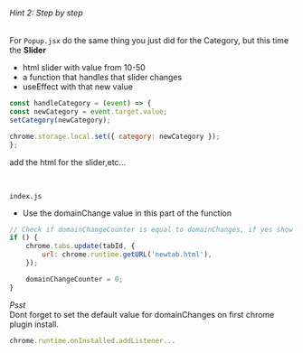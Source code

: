 ###### Hint 2: Step by step




For `Popup.jsx` do the same thing you just did for the Category, but this time the **Slider**

- html slider with value from 10-50
- a function that handles that slider changes
- useEffect with that new value

```javascript
const handleCategory = (event) => {
const newCategory = event.target.value;
setCategory(newCategory);

chrome.storage.local.set({ category: newCategory });
};
```
add the html for the slider,etc...

<br>

`index.js`

- Use the domainChange value in this part of the function
```javascript
// Check if domainChangeCounter is equal to domainChanges, if yes show the Newtab.jsx
if () {
    chrome.tabs.update(tabId, {
        url: chrome.runtime.getURL('newtab.html'),
    });

    domainChangeCounter = 0;
}
```

_Psst_  
Dont forget to set the default value for domainChanges on first chrome plugin install.
```javascript
chrome.runtime.onInstalled.addListener...
```

